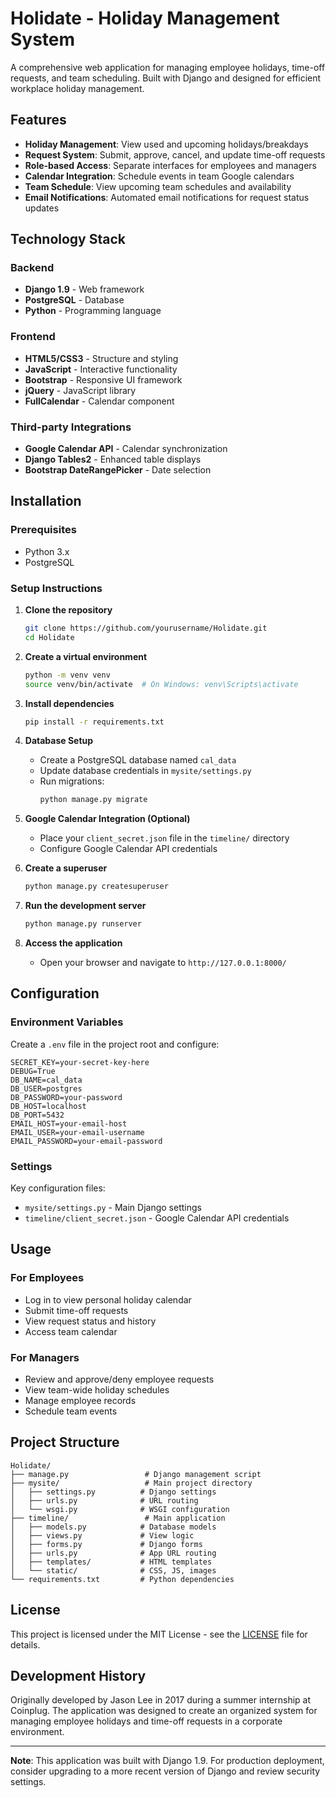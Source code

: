 # Holidate - Holiday Management System

A comprehensive web application for managing employee holidays, time-off requests, and team scheduling. Built with Django and designed for efficient workplace holiday management.

## Features

- **Holiday Management**: View used and upcoming holidays/breakdays
- **Request System**: Submit, approve, cancel, and update time-off requests
- **Role-based Access**: Separate interfaces for employees and managers
- **Calendar Integration**: Schedule events in team Google calendars
- **Team Schedule**: View upcoming team schedules and availability
- **Email Notifications**: Automated email notifications for request status updates

## Technology Stack

### Backend
- **Django 1.9** - Web framework
- **PostgreSQL** - Database
- **Python** - Programming language

### Frontend
- **HTML5/CSS3** - Structure and styling
- **JavaScript** - Interactive functionality
- **Bootstrap** - Responsive UI framework
- **jQuery** - JavaScript library
- **FullCalendar** - Calendar component

### Third-party Integrations
- **Google Calendar API** - Calendar synchronization
- **Django Tables2** - Enhanced table displays
- **Bootstrap DateRangePicker** - Date selection

## Installation

### Prerequisites
- Python 3.x
- PostgreSQL

### Setup Instructions

1. **Clone the repository**
   ```bash
   git clone https://github.com/yourusername/Holidate.git
   cd Holidate
   ```

2. **Create a virtual environment**
   ```bash
   python -m venv venv
   source venv/bin/activate  # On Windows: venv\Scripts\activate
   ```

3. **Install dependencies**
   ```bash
   pip install -r requirements.txt
   ```

4. **Database Setup**
   - Create a PostgreSQL database named `cal_data`
   - Update database credentials in `mysite/settings.py`
   - Run migrations:
     ```bash
     python manage.py migrate
     ```

5. **Google Calendar Integration (Optional)**
   - Place your `client_secret.json` file in the `timeline/` directory
   - Configure Google Calendar API credentials

6. **Create a superuser**
   ```bash
   python manage.py createsuperuser
   ```

7. **Run the development server**
   ```bash
   python manage.py runserver
   ```

8. **Access the application**
   - Open your browser and navigate to `http://127.0.0.1:8000/`

## Configuration

### Environment Variables
Create a `.env` file in the project root and configure:

```env
SECRET_KEY=your-secret-key-here
DEBUG=True
DB_NAME=cal_data
DB_USER=postgres
DB_PASSWORD=your-password
DB_HOST=localhost
DB_PORT=5432
EMAIL_HOST=your-email-host
EMAIL_USER=your-email-username
EMAIL_PASSWORD=your-email-password
```

### Settings
Key configuration files:
- `mysite/settings.py` - Main Django settings
- `timeline/client_secret.json` - Google Calendar API credentials

## Usage

### For Employees
- Log in to view personal holiday calendar
- Submit time-off requests
- View request status and history
- Access team calendar

### For Managers
- Review and approve/deny employee requests
- View team-wide holiday schedules
- Manage employee records
- Schedule team events

## Project Structure

```
Holidate/
├── manage.py                 # Django management script
├── mysite/                   # Main project directory
│   ├── settings.py          # Django settings
│   ├── urls.py              # URL routing
│   └── wsgi.py              # WSGI configuration
├── timeline/                 # Main application
│   ├── models.py            # Database models
│   ├── views.py             # View logic
│   ├── forms.py             # Django forms
│   ├── urls.py              # App URL routing
│   ├── templates/           # HTML templates
│   └── static/              # CSS, JS, images
└── requirements.txt         # Python dependencies
```

## License

This project is licensed under the MIT License - see the [LICENSE](LICENSE) file for details.

## Development History

Originally developed by Jason Lee in 2017 during a summer internship at Coinplug. The application was designed to create an organized system for managing employee holidays and time-off requests in a corporate environment.

---

**Note**: This application was built with Django 1.9. For production deployment, consider upgrading to a more recent version of Django and review security settings.